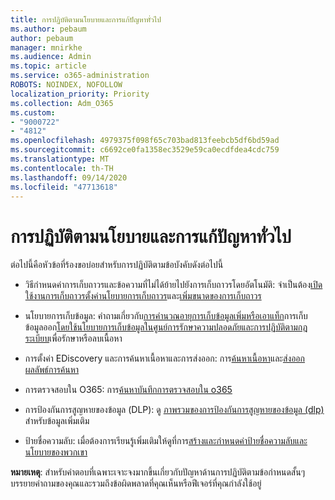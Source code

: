 ```yaml
---
title: การปฏิบัติตามนโยบายและการแก้ปัญหาทั่วไป
ms.author: pebaum
author: pebaum
manager: mnirkhe
ms.audience: Admin
ms.topic: article
ms.service: o365-administration
ROBOTS: NOINDEX, NOFOLLOW
localization_priority: Priority
ms.collection: Adm_O365
ms.custom:
- "9000722"
- "4812"
ms.openlocfilehash: 4979375f098f65c703bad813feebcb5df6bd59ad
ms.sourcegitcommit: c6692ce0fa1358ec3529e59ca0ecdfdea4cdc759
ms.translationtype: MT
ms.contentlocale: th-TH
ms.lasthandoff: 09/14/2020
ms.locfileid: "47713618"
---
```

# <a name="compliance-common-issues-and-resolutions"></a>การปฏิบัติตามนโยบายและการแก้ปัญหาทั่วไป

ต่อไปนี้คือหัวข้อที่ร้องขอบ่อยสำหรับการปฏิบัติตามข้อบังคับดังต่อไปนี้

- วิธีกำหนดค่าการเก็บถาวรและข้อความที่ไม่ได้ย้ายไปยังการเก็บถาวรโดยอัตโนมัติ: จำเป็นต้อง[เปิดใช้งานการเก็บถาวรตั้งค่านโยบายการเก็บถาวร](https://docs.microsoft.com/microsoft-365/compliance/enable-archive-mailboxes?view=o365-worldwide)และ[เพิ่มขนาดของการเก็บถาวร](https://docs.microsoft.com/microsoft-365/compliance/enable-unlimited-archiving?view=o365-worldwide)

- นโยบายการเก็บข้อมูล: คำถามเกี่ยวกับ[การคำนวณอายุการเก็บข้อมูล](https://docs.microsoft.com/exchange/security-and-compliance/messaging-records-management/retention-age)[เพิ่มหรือเอาแท็ก](https://docs.microsoft.com/exchange/security-and-compliance/messaging-records-management/add-or-remove-retention-tags)การเก็บข้อมูลออก[โดยใช้นโยบายการเก็บข้อมูลในศูนย์การรักษาความปลอดภัยและการปฏิบัติตามกฎระเบียบ](https://docs.microsoft.com/microsoft-365/compliance/retention-policies?view=o365-worldwide)เพื่อรักษาหรือลบเนื้อหา

- การตั้งค่า EDiscovery และการค้นหาเนื้อหาและการส่งออก: การ[ค้นหาเนื้อหา](https://docs.microsoft.com/microsoft-365/compliance/search-for-content?view=o365-worldwide)และ[ส่งออกผลลัพธ์การค้นหา](https://docs.microsoft.com/microsoft-365/compliance/export-search-results?view=o365-worldwide)

- การตรวจสอบใน O365: การ[ค้นหาบันทึกการตรวจสอบใน o365](https://docs.microsoft.com/microsoft-365/compliance/search-the-audit-log-in-security-and-compliance?view=o365-worldwide)

- การป้องกันการสูญหายของข้อมูล (DLP): ดู [ภาพรวมของการป้องกันการสูญหายของข้อมูล (dlp)](https://docs.microsoft.com/microsoft-365/compliance/data-loss-prevention-policies?view=o365-worldwide) สำหรับข้อมูลเพิ่มเติม
 
- ป้ายชื่อความลับ: เมื่อต้องการเรียนรู้เพิ่มเติมให้ดูที่การ[สร้างและกำหนดค่าป้ายชื่อความลับและนโยบายของพวกเขา](https://docs.microsoft.com/microsoft-365/compliance/create-sensitivity-labels)

**หมายเหตุ**: สำหรับคำตอบที่เฉพาะเจาะจงมากขึ้นเกี่ยวกับปัญหาด้านการปฏิบัติตามข้อกำหนดสั้นๆบรรยายคำถามของคุณและรวมถึงข้อผิดพลาดที่คุณเห็นหรือฟีเจอร์ที่คุณกำลังใช้อยู่
